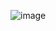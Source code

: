 ![image](https://user-images.githubusercontent.com/73798412/179558479-84eae9a4-125a-41cc-819d-f8eab0897e45.png)
